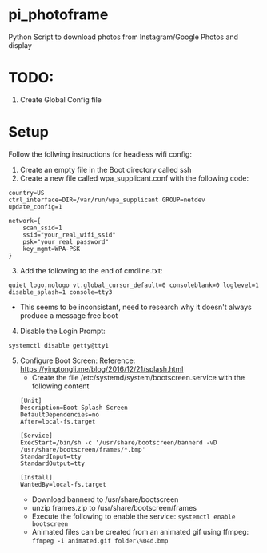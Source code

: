 # pi_photoframe
Python Script to download photos from Instagram/Google Photos and display

# TODO:
1) Create Global Config file

# Setup
Follow the follwing instructions for headless wifi config:
1) Create an empty file in the Boot directory called ssh
2) Create a new file called wpa_supplicant.conf with the following code:
```
country=US
ctrl_interface=DIR=/var/run/wpa_supplicant GROUP=netdev
update_config=1

network={
    scan_ssid=1
    ssid="your_real_wifi_ssid"
    psk="your_real_password"
    key_mgmt=WPA-PSK
}
```
3) Add the following to the end of cmdline.txt:
```
quiet logo.nologo vt.global_cursor_default=0 consoleblank=0 loglevel=1 disable_splash=1 console=tty3
```
- This seems to be inconsistant, need to research why it doesn't always produce a message free boot
4) Disable the Login Prompt:
```
systemctl disable getty@tty1
```
5) Configure Boot Screen:
    Reference: https://yingtongli.me/blog/2016/12/21/splash.html
    - Create the file /etc/systemd/system/bootscreen.service with the following content
    ``` 
    [Unit]
    Description=Boot Splash Screen
    DefaultDependencies=no
    After=local-fs.target

    [Service]
    ExecStart=/bin/sh -c '/usr/share/bootscreen/bannerd -vD /usr/share/bootscreen/frames/*.bmp'
    StandardInput=tty
    StandardOutput=tty

    [Install]
    WantedBy=local-fs.target
    ```
    - Download bannerd to /usr/share/bootscreen
    - unzip frames.zip to /usr/share/bootscreen/frames
    - Execute the following to enable the service:
    ```systemctl enable bootscreen```
    - Animated files can be created from an animated gif using ffmpeg:
    ```ffmpeg -i animated.gif folder\%04d.bmp```
